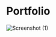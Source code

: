 # Portfolio


![Screenshot (1)](https://github.com/user-attachments/assets/f225a5c2-053a-408b-b3f2-52c618deb946)
